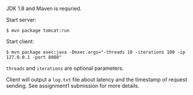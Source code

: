 JDK 1.8 and Maven is requried.



Start server:

```
$ mvn package tomcat:run
```

Start client:

```
$ mvn package exec:java -Dexec.args="-threads 10 -iterations 100 -ip 127.0.0.1 -port 8080"
```

`threads` and `iterations` are optional parameters.


Client will output a `log.txt` file about latency and the timestamp of request sending. See assignment1 submission for more details.
